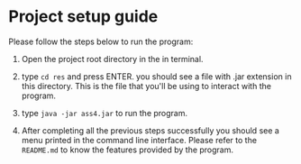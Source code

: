 #  Project setup guide

Please follow the steps below to run the program:

1. Open the project root directory in the in terminal. 


2. type `cd res` and press ENTER. you should see a file with .jar extension in this directory. 
   This is the file that you'll be using to interact with the program.


3. type `java -jar ass4.jar` to run the program.


4. After completing all the previous steps successfully you should see a menu printed 
   in the command line interface. Please refer to the `README.md` to know the features provided
   by the program.
